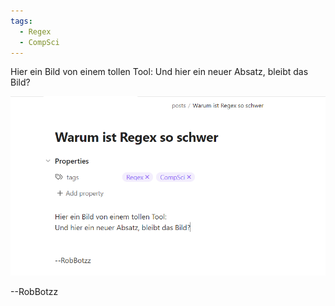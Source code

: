 ```yaml
---
tags:
  - Regex
  - CompSci
---
```

Hier ein Bild von einem tollen Tool:
Und hier ein neuer Absatz, bleibt das Bild?

![Image Description](/images/Pasted%20image%2020241130165959.png)

--RobBotzz
